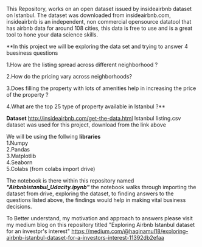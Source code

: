 This Repository, works on an open dataset issued by insideairbnb dataset on Istanbul.
The dataset was downloaded from insideairbnb.com, insideairbnb is an independent, non commercial opensource datatool that has airbnb data for around 108 cities, 
this data is free to use and is a great tool to hone your data science skills.

**In this project we will be exploring the data set and trying to answer 4 buesiness questions

1.How are the listing spread across different neighborhood ?

2.How do the pricing vary across neighborhoods?

3.Does filling the property with lots of amenities help in increasing the price of the property ?

4.What are the top 25 type of property available in Istanbul ?**

**Dataset**
http://insideairbnb.com/get-the-data.html
Istanbul listing.csv dataset was used for this project, download from the link above 

We will be using the follwing **libraries**              
1.Numpy         
2.Pandas          
3.Matplotlib         
4.Seaborn           
5.Colabs (from colabs import drive)


The notebook is there within this repository named _**"Airbnbistanbul_Udacity.ipynb"**_ the notebook walks through importing the dataset from drive, exploring the dataset, to finding 
answers to the questions listed above, the findings would help in making vital business decisions.

To Better understand, my motivation and approach to answers please visit my medium blog on this repository titled "Exploring Airbnb Istanbul dataset for an investpr's interest"
https://medium.com/@haqinamul18/exploring-airbnb-istanbul-dataset-for-a-investors-interest-11392db2efaa


